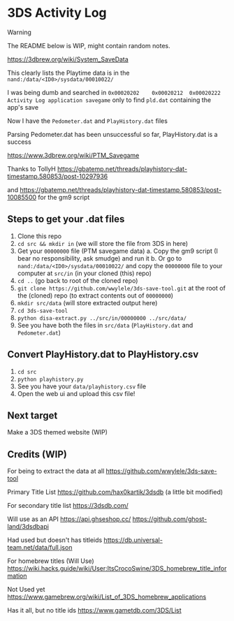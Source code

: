 # 3DS Activity Log

> [!WARNING]
> The README below is WIP, might contain random notes.

https://3dbrew.org/wiki/System_SaveData

This clearly lists the Playtime data is in the `nand:/data/<ID0>/sysdata/00010022/`

I was being dumb and searched in `0x00020202 	0x00020212 	0x00020222 	Activity Log application savegame` only to find `pld.dat` containing the app's save

Now I have the `Pedometer.dat` and `PlayHistory.dat` files

Parsing Pedometer.dat has been unsuccessful so far, PlayHistory.dat is a success

https://www.3dbrew.org/wiki/PTM_Savegame

Thanks to TollyH https://gbatemp.net/threads/playhistory-dat-timestamp.580853/post-10297936

and https://gbatemp.net/threads/playhistory-dat-timestamp.580853/post-10085500 for the gm9 script

## Steps to get your .dat files

1. Clone this repo
2. `cd src && mkdir in` (we will store the file from 3DS in here)
3. Get your `00000000` file (PTM savegame data)
   a. Copy the gm9 script (I bear no responsibility, ask smudge) and run it
   b. Or go to `nand:/data/<ID0>/sysdata/00010022/` and copy the `00000000` file to your computer at `src/in` (in your cloned (this) repo)
4. `cd ..` (go back to root of the cloned repo)
5. `git clone https://github.com/wwylele/3ds-save-tool.git` at the root of the (cloned) repo (to extract contents out of `00000000`)
6. `mkdir src/data` (will store extracted output here)
7. `cd 3ds-save-tool`
8. `python disa-extract.py ../src/in/00000000 ../src/data/`
9. See you have both the files in `src/data` (`PlayHistory.dat` and `Pedometer.dat`)

## Convert PlayHistory.dat to PlayHistory.csv

1. `cd src`
2. `python playhistory.py`
3. See you have your `data/playhistory.csv` file
4. Open the web ui and upload this csv file!

## Next target

Make a 3DS themed website (WIP)

## Credits (WIP)

For being to extract the data at all
https://github.com/wwylele/3ds-save-tool

Primary Title List
https://github.com/hax0kartik/3dsdb (a little bit modified)

For secondary title list
https://3dsdb.com/

Will use as an API
https://api.ghseshop.cc/
https://github.com/ghost-land/3dsdbapi

Had used but doesn't has titleids
https://db.universal-team.net/data/full.json

For homebrew titles (Will Use)
https://wiki.hacks.guide/wiki/User:ItsCrocoSwine/3DS_homebrew_title_information

Not Used yet
https://www.gamebrew.org/wiki/List_of_3DS_homebrew_applications

Has it all, but no title ids
https://www.gametdb.com/3DS/List
